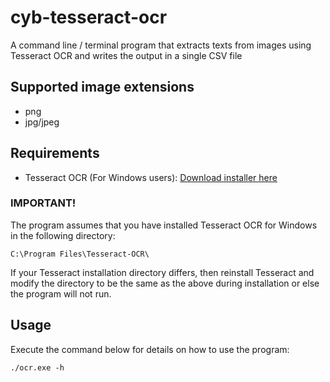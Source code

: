 # cyb-tesseract-ocr
A command line / terminal program that extracts texts from images using Tesseract OCR and writes the output in a single CSV file

## Supported image extensions
* png
* jpg/jpeg

## Requirements
* Tesseract OCR (For Windows users): [Download installer here](https://digi.bib.uni-mannheim.de/tesseract/tesseract-ocr-w64-setup-5.3.1.20230401.exe)

### IMPORTANT!
The program assumes that you have installed Tesseract OCR for Windows in the following directory:
```
C:\Program Files\Tesseract-OCR\
```
If your Tesseract installation directory differs, then reinstall Tesseract and modify the directory to be the same as the above during installation or else the program will not run.

## Usage
Execute the command below for details on how to use the program:
```console
./ocr.exe -h
```

